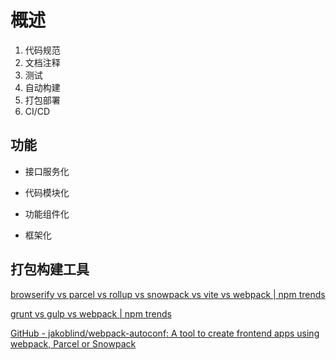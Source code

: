 # 概述

1. 代码规范
2. 文档注释
3. 测试
4. 自动构建
5. 打包部署
6. CI/CD

## 功能

- 接口服务化

- 代码模块化

- 功能组件化

- 框架化

## 打包构建工具

[browserify vs parcel vs rollup vs snowpack vs vite vs webpack | npm trends](https://www.npmtrends.com/browserify-vs-parcel-vs-rollup-vs-vite-vs-webpack-vs-snowpack)

[grunt vs gulp vs webpack | npm trends](https://www.npmtrends.com/grunt-vs-gulp-vs-webpack)

[GitHub - jakoblind/webpack-autoconf: A tool to create frontend apps using webpack, Parcel or Snowpack](https://github.com/jakoblind/webpack-autoconf)
